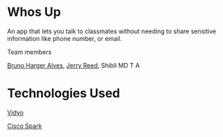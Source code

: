 # Whos Up

An app that lets you talk to classmates without needing to share sensitive information like phone number, or email.

Team members

[Bruno Harger Alves](https://github.com/bhazero025), [Jerry Reed](http://frontdoor.valenciacollege.edu/?greed9), Shibli MD T A


# Technologies Used

[Vidyo](https://vidyo.io)

[Cisco Spark](https://developer.ciscospark.com/)